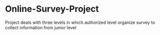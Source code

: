 # Online-Survey-Project
Project deals with three levels in which authorized level organize survey to collect information from junior level
